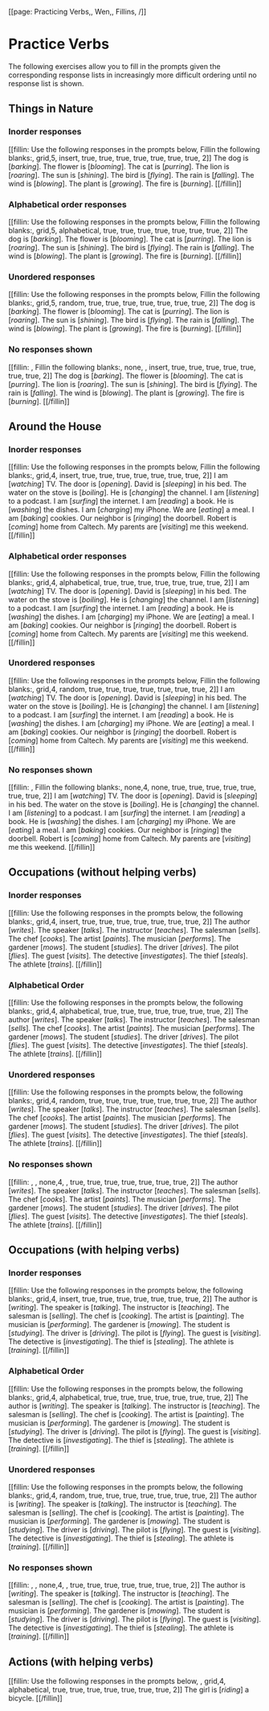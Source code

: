 [[page: Practicing Verbs,, Wen,, Fillins, /]]

# Practice Verbs
The following exercises allow you to fill in the prompts given the corresponding response lists in increasingly more difficult ordering until no response list is shown.
## Things in Nature
### Inorder responses
[[fillin: Use the following responses in the prompts below, Fillin the following blanks:, grid,5, insert, true, true, true, true, true, true, true, 2]]
The dog is [_barking_].
The flower is [_blooming_].
The cat is [_purring_].
The lion is [_roaring_].
The sun is [_shining_].
The bird is [_flying_].
The rain is [_falling_].
The wind is [_blowing_].
The plant is [_growing_].
The fire is [_burning_].
[[/fillin]]

### Alphabetical order responses
[[fillin: Use the following responses in the prompts below, Fillin the following blanks:, grid,5, alphabetical, true, true, true, true, true, true, true, 2]]
The dog is [_barking_].
The flower is [_blooming_].
The cat is [_purring_].
The lion is [_roaring_].
The sun is [_shining_].
The bird is [_flying_].
The rain is [_falling_].
The wind is [_blowing_].
The plant is [_growing_].
The fire is [_burning_].
[[/fillin]]

### Unordered responses
[[fillin: Use the following responses in the prompts below, Fillin the following blanks:, grid,5, random, true, true, true, true, true, true, true, 2]]
The dog is [_barking_].
The flower is [_blooming_].
The cat is [_purring_].
The lion is [_roaring_].
The sun is [_shining_].
The bird is [_flying_].
The rain is [_falling_].
The wind is [_blowing_].
The plant is [_growing_].
The fire is [_burning_].
[[/fillin]]

### No responses shown
[[fillin: , Fillin the following blanks:, none, , insert, true, true, true, true, true, true, true, 2]]
The dog is [_barking_].
The flower is [_blooming_].
The cat is [_purring_].
The lion is [_roaring_].
The sun is [_shining_].
The bird is [_flying_].
The rain is [_falling_].
The wind is [_blowing_].
The plant is [_growing_].
The fire is [_burning_].
[[/fillin]]

## Around the House
### Inorder responses
[[fillin: Use the following responses in the prompts below, Fillin the following blanks:, grid,4, insert, true, true, true, true, true, true, true, 2]]
I am [_watching_] TV.
The door is [_opening_].
David is [_sleeping_] in his bed.
The water on the stove is [_boiling_].
He is [_changing_] the channel.
I am [_listening_] to a podcast.
I am [_surfing_] the internet.
I am [_reading_] a book.
He is [_washing_] the dishes.
I am [_charging_] my iPhone.
We are [_eating_] a meal.
I am [_baking_] cookies.
Our neighbor is [_ringing_] the doorbell.
Robert is [_coming_] home from Caltech.
My parents are [_visiting_] me this weekend.
[[/fillin]]

### Alphabetical order responses
[[fillin: Use the following responses in the prompts below, Fillin the following blanks:, grid,4, alphabetical, true, true, true, true, true, true, true, 2]]
I am [_watching_] TV.
The door is [_opening_].
David is [_sleeping_] in his bed.
The water on the stove is [_boiling_].
He is [_changing_] the channel.
I am [_listening_] to a podcast.
I am [_surfing_] the internet.
I am [_reading_] a book.
He is [_washing_] the dishes.
I am [_charging_] my iPhone.
We are [_eating_] a meal.
I am [_baking_] cookies.
Our neighbor is [_ringing_] the doorbell.
Robert is [_coming_] home from Caltech.
My parents are [_visiting_] me this weekend.
[[/fillin]]

### Unordered responses
[[fillin: Use the following responses in the prompts below, Fillin the following blanks:, grid,4, random, true, true, true, true, true, true, true, 2]]
I am [_watching_] TV.
The door is [_opening_].
David is [_sleeping_] in his bed.
The water on the stove is [_boiling_].
He is [_changing_] the channel.
I am [_listening_] to a podcast.
I am [_surfing_] the internet.
I am [_reading_] a book.
He is [_washing_] the dishes.
I am [_charging_] my iPhone.
We are [_eating_] a meal.
I am [_baking_] cookies.
Our neighbor is [_ringing_] the doorbell.
Robert is [_coming_] home from Caltech.
My parents are [_visiting_] me this weekend.
[[/fillin]]

### No responses shown
[[fillin: , Fillin the following blanks:, none,4, none, true, true, true, true, true, true, true, 2]]
I am [_watching_] TV.
The door is [_opening_].
David is [_sleeping_] in his bed.
The water on the stove is [_boiling_].
He is [_changing_] the channel.
I am [_listening_] to a podcast.
I am [_surfing_] the internet.
I am [_reading_] a book.
He is [_washing_] the dishes.
I am [_charging_] my iPhone.
We are [_eating_] a meal.
I am [_baking_] cookies.
Our neighbor is [_ringing_] the doorbell.
Robert is [_coming_] home from Caltech.
My parents are [_visiting_] me this weekend.
[[/fillin]]

## Occupations (without helping verbs)
### Inorder responses
[[fillin: Use the following responses in the prompts below, the following blanks:, grid,4, insert, true, true, true, true, true, true, true, 2]]
The author [_writes_].
The speaker [_talks_].
The instructor [_teaches_].
The salesman [_sells_].
The chef [_cooks_].
The artist [_paints_].
The musician [_performs_].
The gardener [_mows_].
The student [_studies_].
The driver [_drives_].
The pilot [_flies_].
The guest [_visits_].
The detective [_investigates_].
The thief [_steals_].
The athlete [_trains_].
[[/fillin]]

### Alphabetical Order
[[fillin: Use the following responses in the prompts below, the following blanks:, grid,4, alphabetical, true, true, true, true, true, true, true, 2]]
The author [_writes_].
The speaker [_talks_].
The instructor [_teaches_].
The salesman [_sells_].
The chef [_cooks_].
The artist [_paints_].
The musician [_performs_].
The gardener [_mows_].
The student [_studies_].
The driver [_drives_].
The pilot [_flies_].
The guest [_visits_].
The detective [_investigates_].
The thief [_steals_].
The athlete [_trains_].
[[/fillin]]

### Unordered responses
[[fillin: Use the following responses in the prompts below, the following blanks:, grid,4, random, true, true, true, true, true, true, true, 2]]
The author [_writes_].
The speaker [_talks_].
The instructor [_teaches_].
The salesman [_sells_].
The chef [_cooks_].
The artist [_paints_].
The musician [_performs_].
The gardener [_mows_].
The student [_studies_].
The driver [_drives_].
The pilot [_flies_].
The guest [_visits_].
The detective [_investigates_].
The thief [_steals_].
The athlete [_trains_].
[[/fillin]]

### No responses shown
[[fillin: , , none,4, , true, true, true, true, true, true, true, 2]]
The author [_writes_].
The speaker [_talks_].
The instructor [_teaches_].
The salesman [_sells_].
The chef [_cooks_].
The artist [_paints_].
The musician [_performs_].
The gardener [_mows_].
The student [_studies_].
The driver [_drives_].
The pilot [_flies_].
The guest [_visits_].
The detective [_investigates_].
The thief [_steals_].
The athlete [_trains_].
[[/fillin]]

## Occupations (with helping verbs)
### Inorder responses
[[fillin: Use the following responses in the prompts below, the following blanks:, grid,4, insert, true, true, true, true, true, true, true, 2]]
The author is [_writing_].
The speaker is [_talking_].
The instructor is [_teaching_].
The salesman is [_selling_].
The chef is [_cooking_].
The artist is [_painting_].
The musician is [_performing_].
The gardener is [_mowing_].
The student is [_studying_].
The driver is [_driving_].
The pilot is [_flying_].
The guest is [_visiting_].
The detective is [_investigating_].
The thief is [_stealing_].
The athlete is [_training_].
[[/fillin]]

### Alphabetical Order
[[fillin: Use the following responses in the prompts below, the following blanks:, grid,4, alphabetical, true, true, true, true, true, true, true, 2]]
The author is [_writing_].
The speaker is [_talking_].
The instructor is [_teaching_].
The salesman is [_selling_].
The chef is [_cooking_].
The artist is [_painting_].
The musician is [_performing_].
The gardener is [_mowing_].
The student is [_studying_].
The driver is [_driving_].
The pilot is [_flying_].
The guest is [_visiting_].
The detective is [_investigating_].
The thief is [_stealing_].
The athlete is [_training_].
[[/fillin]]

### Unordered responses
[[fillin: Use the following responses in the prompts below, the following blanks:, grid,4, random, true, true, true, true, true, true, true, 2]]
The author is [_writing_].
The speaker is [_talking_].
The instructor is [_teaching_].
The salesman is [_selling_].
The chef is [_cooking_].
The artist is [_painting_].
The musician is [_performing_].
The gardener is [_mowing_].
The student is [_studying_].
The driver is [_driving_].
The pilot is [_flying_].
The guest is [_visiting_].
The detective is [_investigating_].
The thief is [_stealing_].
The athlete is [_training_].
[[/fillin]]

### No responses shown
[[fillin: , , none,4, , true, true, true, true, true, true, true, 2]]
The author is [_writing_].
The speaker is [_talking_].
The instructor is [_teaching_].
The salesman is [_selling_].
The chef is [_cooking_].
The artist is [_painting_].
The musician is [_performing_].
The gardener is [_mowing_].
The student is [_studying_].
The driver is [_driving_].
The pilot is [_flying_].
The guest is [_visiting_].
The detective is [_investigating_].
The thief is [_stealing_].
The athlete is [_training_].
[[/fillin]]

## Actions (with helping verbs)
[[fillin: Use the following responses in the prompts below, , grid,4, alphabetical, true, true, true, true, true, true, true, 2]]
The girl is [_riding_] a bicycle.
[[/fillin]]
